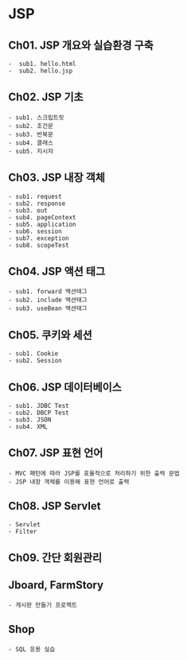 # JSP

## Ch01. JSP 개요와 실습환경 구축
 	-  sub1. hello.html 
	-  sub2. hello.jsp 

## Ch02. JSP 기초
	- sub1. 스크립트릿 
	- sub2. 조건문 
	- sub3. 반복문 
	- sub4. 클래스 
	- sub5. 지시자 

## Ch03. JSP 내장 객체
	- sub1. request 
	- sub2. response 
	- sub3. out 
	- sub4. pageContext 
	- sub5. application 
	- sub6. session 
	- sub7. exception 
	- sub8. scopeTest 

## Ch04. JSP 액션 태그
	- sub1. forward 액션태그 
	- sub2. include 액션태그
	- sub3. useBean 액션태그

## Ch05. 쿠키와 세션
	- sub1. Cookie
	- sub2. Session

## Ch06. JSP 데이터베이스
	- sub1. JDBC Test
	- sub2. DBCP Test
	- sub3. JSON
	- sub4. XML
	
## Ch07. JSP 표현 언어
	- MVC 패턴에 따라 JSP를 효율적으로 처리하기 위한 출력 문법 
	- JSP 내장 객체를 이용해 표현 언어로 출력 
	
## Ch08. JSP Servlet
	- Servlet
	- Filter

## Ch09. 간단 회원관리

## Jboard, FarmStory
	- 게시판 만들기 프로젝트 

## Shop
	- SQL 응용 실습 
	
